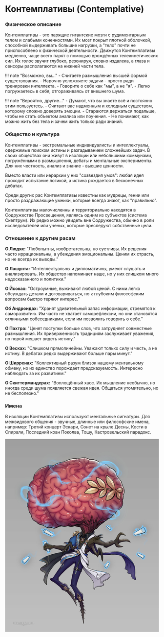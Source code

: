 # Контемплативы (Contemplative)

### Физическое описание
Контемплативы - это парящие гигантские мозги с рудиментарным телом и слабыми конечностями. Их мозг покрыт плотной оболочкой, способной выдерживать большие нагрузки, а "тело" почти не приспособлено к физической деятельности. Движутся Контемплативы медленно, чаще всего парят с помощью врождённых телекинетических сил. Их голос звучит глубоко, резонируя, словно издалека, а глаза и сенсоры располагаются на нижней части тела.

!!! note "Возможно, вы..."
    - Считаете размышления высшей формой существования.
    - Нарочно усложняете задачи - просто ради тренировки интеллекта.
    - Говорите о себе как "мы", а не "я".
    - Легко погружаетесь в себя, отгораживаясь от внешнего шума.

!!! note "Вероятно, другие..."
    - Думают, что вы знаете всё и постоянно этим пользуетесь.
    - Считают вас надменным и холодным существом, которому сложно доверять эмоции.
    - Стараются держаться подальше, чтобы не стать объектом анализа или поучения.
    - Не понимают, как можно жить без тела и зачем жить только ради знаний.

### Общество и культура
Контемплативы - экстремальные индивидуалисты и интеллектуалы, одержимые поиском истины и разгадыванием сложнейших задач. В своих обществах они живут в изоляции или небольшими коммунами, погружёнными в размышления, дебаты и ментальные эксперименты. Для них честность, анализ и знание - высшие ценности.

Вместо власти или иерархии у них "созвездия умов": любая идея проходит испытание логикой, а истина рождается в бесконечных дебатах.

Среди других рас Контемплативы известны как мудрецы, гении или просто раздражающие умники, которые всегда знают, как "правильно".

Контемплативы малочисленны и территориально находятся в Содружестве Просвещения, являясь одним из субъектов (система Скептрум). 
Их редко можно увидеть вне Содружества, обычно в роли исследователей или ученых, которые преследуют собственные цели.

### Отношение к другим расам
**О Людях:**
"Любопытны, изобретательны, но суетливы. Их решения часто иррациональны, а убеждения эмоциональны. Ценим их страсть, но не всегда их выводы."

**О Лашунта:**
"Интеллектуальны и дипломатичны, умеют слушать и анализировать. Их общество напоминает наше, но у них слишком много недосказанного и политики."

**О Йсоках:**
"Остроумные, выживают любой ценой. С ними легко обсуждать детали и договариваться, но к глубоким философским вопросам быстро теряют интерес."

**Об Андроидах:**
"Хранят удивительный запас информации, стремятся к саморазвитию. Им часто не хватает саморефлексии, но они становятся отличными собеседниками, если им позволить говорить о себе."

**О Пахтра:**
"Ценят поступки больше слов, что затрудняет совместные размышления. Их приверженность традициям заслуживает уважения, но порой мешает видеть истину."

**О Весках:**
"Слишком прямолинейны. Уважают только силу и честь, а не истину. В дебатах редко выдерживают больше пары минут."

**О Ширренах:**
"Коллективный разум близок нашему ментальному обмену, но их единство порождает предсказуемость. Интересно наблюдать за их развитием."

**О Скиттермандерах:**
"Воплощённый хаос. Их мышление необычно, но иногда среди шума появляется свежая идея. Общаться утомительно, но не бесполезно."

### Имена
В изоляции Контемплативы используют ментальные сигнатуры. Для межвидового общения - звучные, длинные или философские имена, например: Третий концерт Эскари, Сонет на крыле Десны, Кости в Спирали, Последний коан Поколва, Тошу, Кастровельский парадокс.

![Контемплатив (Доктор Рацио???)](../../images/ContmplativeDrRatio.jpeg)